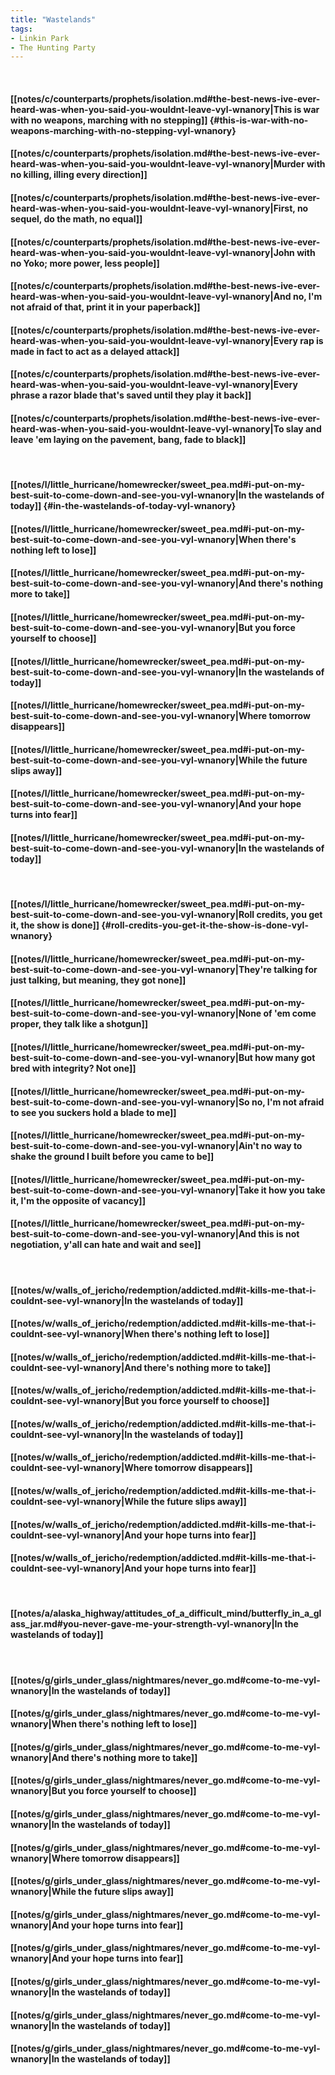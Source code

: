 ```yaml
---
title: "Wastelands"
tags:
- Linkin Park
- The Hunting Party
---
```

&nbsp;
#### [[notes/c/counterparts/prophets/isolation.md#the-best-news-ive-ever-heard-was-when-you-said-you-wouldnt-leave-vyl-wnanory|This is war with no weapons, marching with no stepping]] {#this-is-war-with-no-weapons-marching-with-no-stepping-vyl-wnanory}
#### [[notes/c/counterparts/prophets/isolation.md#the-best-news-ive-ever-heard-was-when-you-said-you-wouldnt-leave-vyl-wnanory|Murder with no killing, illing every direction]]
#### [[notes/c/counterparts/prophets/isolation.md#the-best-news-ive-ever-heard-was-when-you-said-you-wouldnt-leave-vyl-wnanory|First, no sequel, do the math, no equal]]
#### [[notes/c/counterparts/prophets/isolation.md#the-best-news-ive-ever-heard-was-when-you-said-you-wouldnt-leave-vyl-wnanory|John with no Yoko; more power, less people]]
#### [[notes/c/counterparts/prophets/isolation.md#the-best-news-ive-ever-heard-was-when-you-said-you-wouldnt-leave-vyl-wnanory|And no, I'm not afraid of that, print it in your paperback]]
#### [[notes/c/counterparts/prophets/isolation.md#the-best-news-ive-ever-heard-was-when-you-said-you-wouldnt-leave-vyl-wnanory|Every rap is made in fact to act as a delayed attack]]
#### [[notes/c/counterparts/prophets/isolation.md#the-best-news-ive-ever-heard-was-when-you-said-you-wouldnt-leave-vyl-wnanory|Every phrase a razor blade that's saved until they play it back]]
#### [[notes/c/counterparts/prophets/isolation.md#the-best-news-ive-ever-heard-was-when-you-said-you-wouldnt-leave-vyl-wnanory|To slay and leave 'em laying on the pavement, bang, fade to black]]
&nbsp;
#### [[notes/l/little_hurricane/homewrecker/sweet_pea.md#i-put-on-my-best-suit-to-come-down-and-see-you-vyl-wnanory|In the wastelands of today]] {#in-the-wastelands-of-today-vyl-wnanory}
#### [[notes/l/little_hurricane/homewrecker/sweet_pea.md#i-put-on-my-best-suit-to-come-down-and-see-you-vyl-wnanory|When there's nothing left to lose]]
#### [[notes/l/little_hurricane/homewrecker/sweet_pea.md#i-put-on-my-best-suit-to-come-down-and-see-you-vyl-wnanory|And there's nothing more to take]]
#### [[notes/l/little_hurricane/homewrecker/sweet_pea.md#i-put-on-my-best-suit-to-come-down-and-see-you-vyl-wnanory|But you force yourself to choose]]
#### [[notes/l/little_hurricane/homewrecker/sweet_pea.md#i-put-on-my-best-suit-to-come-down-and-see-you-vyl-wnanory|In the wastelands of today]]
#### [[notes/l/little_hurricane/homewrecker/sweet_pea.md#i-put-on-my-best-suit-to-come-down-and-see-you-vyl-wnanory|Where tomorrow disappears]]
#### [[notes/l/little_hurricane/homewrecker/sweet_pea.md#i-put-on-my-best-suit-to-come-down-and-see-you-vyl-wnanory|While the future slips away]]
#### [[notes/l/little_hurricane/homewrecker/sweet_pea.md#i-put-on-my-best-suit-to-come-down-and-see-you-vyl-wnanory|And your hope turns into fear]]
#### [[notes/l/little_hurricane/homewrecker/sweet_pea.md#i-put-on-my-best-suit-to-come-down-and-see-you-vyl-wnanory|In the wastelands of today]]
&nbsp;
#### [[notes/l/little_hurricane/homewrecker/sweet_pea.md#i-put-on-my-best-suit-to-come-down-and-see-you-vyl-wnanory|Roll credits, you get it, the show is done]] {#roll-credits-you-get-it-the-show-is-done-vyl-wnanory}
#### [[notes/l/little_hurricane/homewrecker/sweet_pea.md#i-put-on-my-best-suit-to-come-down-and-see-you-vyl-wnanory|They're talking for just talking, but meaning, they got none]]
#### [[notes/l/little_hurricane/homewrecker/sweet_pea.md#i-put-on-my-best-suit-to-come-down-and-see-you-vyl-wnanory|None of 'em come proper, they talk like a shotgun]]
#### [[notes/l/little_hurricane/homewrecker/sweet_pea.md#i-put-on-my-best-suit-to-come-down-and-see-you-vyl-wnanory|But how many got bred with integrity? Not one]]
#### [[notes/l/little_hurricane/homewrecker/sweet_pea.md#i-put-on-my-best-suit-to-come-down-and-see-you-vyl-wnanory|So no, I'm not afraid to see you suckers hold a blade to me]]
#### [[notes/l/little_hurricane/homewrecker/sweet_pea.md#i-put-on-my-best-suit-to-come-down-and-see-you-vyl-wnanory|Ain't no way to shake the ground I built before you came to be]]
#### [[notes/l/little_hurricane/homewrecker/sweet_pea.md#i-put-on-my-best-suit-to-come-down-and-see-you-vyl-wnanory|Take it how you take it, I'm the opposite of vacancy]]
#### [[notes/l/little_hurricane/homewrecker/sweet_pea.md#i-put-on-my-best-suit-to-come-down-and-see-you-vyl-wnanory|And this is not negotiation, y'all can hate and wait and see]]
&nbsp;
#### [[notes/w/walls_of_jericho/redemption/addicted.md#it-kills-me-that-i-couldnt-see-vyl-wnanory|In the wastelands of today]]
#### [[notes/w/walls_of_jericho/redemption/addicted.md#it-kills-me-that-i-couldnt-see-vyl-wnanory|When there's nothing left to lose]]
#### [[notes/w/walls_of_jericho/redemption/addicted.md#it-kills-me-that-i-couldnt-see-vyl-wnanory|And there's nothing more to take]]
#### [[notes/w/walls_of_jericho/redemption/addicted.md#it-kills-me-that-i-couldnt-see-vyl-wnanory|But you force yourself to choose]]
#### [[notes/w/walls_of_jericho/redemption/addicted.md#it-kills-me-that-i-couldnt-see-vyl-wnanory|In the wastelands of today]]
#### [[notes/w/walls_of_jericho/redemption/addicted.md#it-kills-me-that-i-couldnt-see-vyl-wnanory|Where tomorrow disappears]]
#### [[notes/w/walls_of_jericho/redemption/addicted.md#it-kills-me-that-i-couldnt-see-vyl-wnanory|While the future slips away]]
#### [[notes/w/walls_of_jericho/redemption/addicted.md#it-kills-me-that-i-couldnt-see-vyl-wnanory|And your hope turns into fear]]
#### [[notes/w/walls_of_jericho/redemption/addicted.md#it-kills-me-that-i-couldnt-see-vyl-wnanory|And your hope turns into fear]]
&nbsp;
#### [[notes/a/alaska_highway/attitudes_of_a_difficult_mind/butterfly_in_a_glass_jar.md#you-never-gave-me-your-strength-vyl-wnanory|In the wastelands of today]]
&nbsp;
#### [[notes/g/girls_under_glass/nightmares/never_go.md#come-to-me-vyl-wnanory|In the wastelands of today]]
#### [[notes/g/girls_under_glass/nightmares/never_go.md#come-to-me-vyl-wnanory|When there's nothing left to lose]]
#### [[notes/g/girls_under_glass/nightmares/never_go.md#come-to-me-vyl-wnanory|And there's nothing more to take]]
#### [[notes/g/girls_under_glass/nightmares/never_go.md#come-to-me-vyl-wnanory|But you force yourself to choose]]
#### [[notes/g/girls_under_glass/nightmares/never_go.md#come-to-me-vyl-wnanory|In the wastelands of today]]
#### [[notes/g/girls_under_glass/nightmares/never_go.md#come-to-me-vyl-wnanory|Where tomorrow disappears]]
#### [[notes/g/girls_under_glass/nightmares/never_go.md#come-to-me-vyl-wnanory|While the future slips away]]
#### [[notes/g/girls_under_glass/nightmares/never_go.md#come-to-me-vyl-wnanory|And your hope turns into fear]]
#### [[notes/g/girls_under_glass/nightmares/never_go.md#come-to-me-vyl-wnanory|And your hope turns into fear]]
#### [[notes/g/girls_under_glass/nightmares/never_go.md#come-to-me-vyl-wnanory|In the wastelands of today]]
#### [[notes/g/girls_under_glass/nightmares/never_go.md#come-to-me-vyl-wnanory|In the wastelands of today]]
#### [[notes/g/girls_under_glass/nightmares/never_go.md#come-to-me-vyl-wnanory|In the wastelands of today]]
